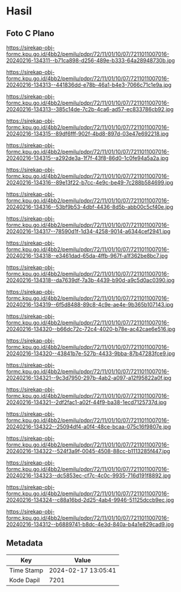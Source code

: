 # Hasil

## Foto C Plano

https://sirekap-obj-formc.kpu.go.id/4bb2/pemilu/pdpr/72/11/01/10/07/7211011007016-20240216-134311--b71ca898-d256-489e-b333-64a28948730b.jpg

https://sirekap-obj-formc.kpu.go.id/4bb2/pemilu/pdpr/72/11/01/10/07/7211011007016-20240216-134313--441836dd-e78b-46a1-b4e3-7066c71c1e9a.jpg

https://sirekap-obj-formc.kpu.go.id/4bb2/pemilu/pdpr/72/11/01/10/07/7211011007016-20240216-134313--385c14de-7c2b-4ca6-ad57-ec833786cb92.jpg

https://sirekap-obj-formc.kpu.go.id/4bb2/pemilu/pdpr/72/11/01/10/07/7211011007016-20240216-134315--89df6fff-902f-4bd8-897d-03e47e692218.jpg

https://sirekap-obj-formc.kpu.go.id/4bb2/pemilu/pdpr/72/11/01/10/07/7211011007016-20240216-134315--a292de3a-1f7f-43f8-86d0-1c0fe94a5a2a.jpg

https://sirekap-obj-formc.kpu.go.id/4bb2/pemilu/pdpr/72/11/01/10/07/7211011007016-20240216-134316--89e13f22-b7cc-4e9c-be49-7c288b584699.jpg

https://sirekap-obj-formc.kpu.go.id/4bb2/pemilu/pdpr/72/11/01/10/07/7211011007016-20240216-134316--53bf9b53-4dbf-4436-8d5b-abb00c5cf40e.jpg

https://sirekap-obj-formc.kpu.go.id/4bb2/pemilu/pdpr/72/11/01/10/07/7211011007016-20240216-134317--78590d1f-1d34-4258-9014-a6344cef2941.jpg

https://sirekap-obj-formc.kpu.go.id/4bb2/pemilu/pdpr/72/11/01/10/07/7211011007016-20240216-134318--e3461dad-65da-4ffb-967f-a1f362be8bc7.jpg

https://sirekap-obj-formc.kpu.go.id/4bb2/pemilu/pdpr/72/11/01/10/07/7211011007016-20240216-134318--da7639df-7a3b-4439-b90d-a9c5d0ac0390.jpg

https://sirekap-obj-formc.kpu.go.id/4bb2/pemilu/pdpr/72/11/01/10/07/7211011007016-20240216-134319--6f5d8488-89c8-4c9e-ae4e-9b365b107143.jpg

https://sirekap-obj-formc.kpu.go.id/4bb2/pemilu/pdpr/72/11/01/10/07/7211011007016-20240216-134320--b66dc72c-72c4-4020-b78e-ac42cae6e516.jpg

https://sirekap-obj-formc.kpu.go.id/4bb2/pemilu/pdpr/72/11/01/10/07/7211011007016-20240216-134320--43841b7e-527b-4433-9bba-87b47283fce9.jpg

https://sirekap-obj-formc.kpu.go.id/4bb2/pemilu/pdpr/72/11/01/10/07/7211011007016-20240216-134321--9c3d7950-297b-4ab2-a097-a12f95822a0f.jpg

https://sirekap-obj-formc.kpu.go.id/4bb2/pemilu/pdpr/72/11/01/10/07/7211011007016-20240216-134321--2df2fac1-a02f-44f9-ba38-1ecd7125737d.jpg

https://sirekap-obj-formc.kpu.go.id/4bb2/pemilu/pdpr/72/11/01/10/07/7211011007016-20240216-134322--25094df4-a0f4-48ce-bcaa-075c16f9807e.jpg

https://sirekap-obj-formc.kpu.go.id/4bb2/pemilu/pdpr/72/11/01/10/07/7211011007016-20240216-134322--524f3a9f-0045-4508-88cc-b1113285f447.jpg

https://sirekap-obj-formc.kpu.go.id/4bb2/pemilu/pdpr/72/11/01/10/07/7211011007016-20240216-134323--dc5853ec-cf7c-4c0c-9935-716d191f8892.jpg

https://sirekap-obj-formc.kpu.go.id/4bb2/pemilu/pdpr/72/11/01/10/07/7211011007016-20240216-134324--c88a16bd-2d25-4ab4-9946-51125dccb9ec.jpg

https://sirekap-obj-formc.kpu.go.id/4bb2/pemilu/pdpr/72/11/01/10/07/7211011007016-20240216-134312--b6889741-b8dc-4e3d-840a-b4a1e829cad9.jpg


## Metadata

| Key        | Value               |
| ---------- | ------------------- |
| Time Stamp | 2024-02-17 13:05:41 |
| Kode Dapil | 7201                |



